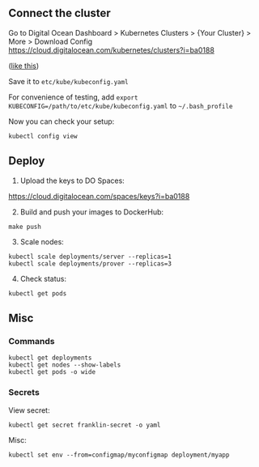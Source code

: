 ## Connect the cluster

Go to Digital Ocean Dashboard > Kubernetes Clusters > {Your Cluster} > More > Download Config 
https://cloud.digitalocean.com/kubernetes/clusters?i=ba0188

([like this](https://web.tresorit.com/l#TC88wCaQo01aDGM9SttIDA))

Save it to `etc/kube/kubeconfig.yaml`

For convenience of testing, add `export KUBECONFIG=/path/to/etc/kube/kubeconfig.yaml` to `~/.bash_profile`

Now you can check your setup:

```
kubectl config view
```

## Deploy

1. Upload the keys to DO Spaces:

https://cloud.digitalocean.com/spaces/keys?i=ba0188

2. Build and push your images to DockerHub:

```
make push
```

3. Scale nodes:

```
kubectl scale deployments/server --replicas=1
kubectl scale deployments/prover --replicas=3
```

4. Check status:

```
kubectl get pods
```

## Misc

### Commands

```
kubectl get deployments
kubectl get nodes --show-labels
kubectl get pods -o wide
```

### Secrets

View secret:

```kubectl get secret franklin-secret -o yaml```

Misc:

```kubectl set env --from=configmap/myconfigmap deployment/myapp```
